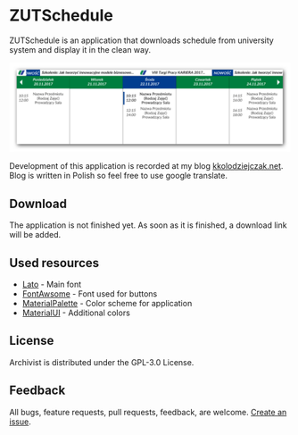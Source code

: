 # ZUTSchedule
ZUTSchedule is an application that downloads schedule from university system and display it in the clean way.

<p align="center">
  <img src="Resource/Images/Schedule_5_days.png">
</p>

Development of this application is recorded at my blog [kkolodziejczak.net](http://kkolodziejczak.net).
Blog is written in Polish so feel free to use google translate.

## Download
The application is not finished yet. As soon as it is finished, a download link will be added.

## Used resources
- [Lato](http://www.latofonts.com/lato-free-fonts/#download) - Main font
- [FontAwsome](http://fontawesome.io/) - Font used for buttons
- [MaterialPalette](https://www.materialpalette.com/) - Color scheme for application
- [MaterialUI](https://www.materialui.co/) - Additional colors

## License
Archivist is distributed under the GPL-3.0 License.

## Feedback
All bugs, feature requests, pull requests, feedback, are welcome. [Create an issue](https://github.com/kkolodziejczak/ZUTSchedule/issues).